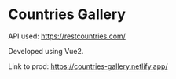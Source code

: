 # Countries Gallery

API used: https://restcountries.com/

Developed using Vue2.

Link to prod: https://countries-gallery.netlify.app/